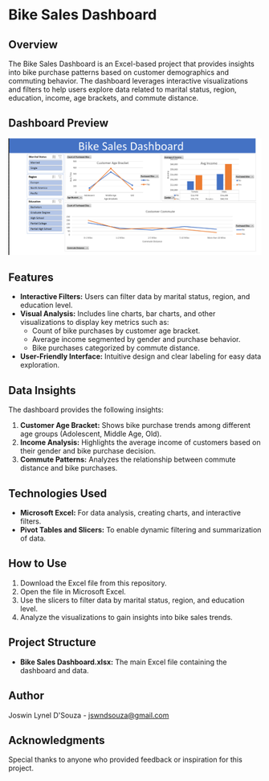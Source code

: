 # Bike Sales Dashboard

## Overview
The Bike Sales Dashboard is an Excel-based project that provides insights into bike purchase patterns based on customer demographics and commuting behavior. The dashboard leverages interactive visualizations and filters to help users explore data related to marital status, region, education, income, age brackets, and commute distance.

## Dashboard Preview
![Dashboard Preview](Dashboard.png)

## Features
- **Interactive Filters:** Users can filter data by marital status, region, and education level.
- **Visual Analysis:** Includes line charts, bar charts, and other visualizations to display key metrics such as:
  - Count of bike purchases by customer age bracket.
  - Average income segmented by gender and purchase behavior.
  - Bike purchases categorized by commute distance.
- **User-Friendly Interface:** Intuitive design and clear labeling for easy data exploration.

## Data Insights
The dashboard provides the following insights:
1. **Customer Age Bracket:** Shows bike purchase trends among different age groups (Adolescent, Middle Age, Old).
2. **Income Analysis:** Highlights the average income of customers based on their gender and bike purchase decision.
3. **Commute Patterns:** Analyzes the relationship between commute distance and bike purchases.

## Technologies Used
- **Microsoft Excel:** For data analysis, creating charts, and interactive filters.
- **Pivot Tables and Slicers:** To enable dynamic filtering and summarization of data.

## How to Use
1. Download the Excel file from this repository.
2. Open the file in Microsoft Excel.
3. Use the slicers to filter data by marital status, region, and education level.
4. Analyze the visualizations to gain insights into bike sales trends.

## Project Structure
- **Bike Sales Dashboard.xlsx:** The main Excel file containing the dashboard and data.


## Author
Joswin Lynel D'Souza - jswndsouza@gmail.com

## Acknowledgments
Special thanks to anyone who provided feedback or inspiration for this project.
